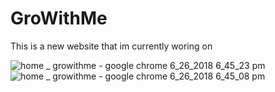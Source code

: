 # GroWithMe

This is a new website that im currently woring on 

![home _ growithme - google chrome 6_26_2018 6_45_23 pm](https://user-images.githubusercontent.com/18349557/41913913-5e33f116-7971-11e8-8b49-2487bfb17ea5.png)
![home _ growithme - google chrome 6_26_2018 6_45_08 pm](https://user-images.githubusercontent.com/18349557/41913979-7ee802e4-7971-11e8-8c08-03dae5fbd9ce.png)
